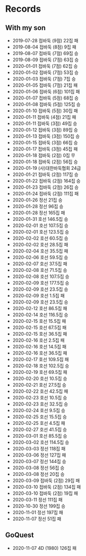 # Records

## With my son
* 2019-07-28 접바둑 (9점) 22집 패
* 2019-08-04 접바둑 (8점) 9집 패
* 2019-08-07 접바둑 (7점) 69집 승
* 2019-08-09 접바둑 (7점) 63집 승
* 2020-01-01 접바둑 (7점) 62집 승
* 2020-01-02 접바둑 (7점) 53집 승
* 2020-01-03 접바둑 (7점) 7집 승
* 2020-01-05 접바둑 (7점) 21집 패
* 2020-01-06 접바둑 (6점) 101집 패
* 2020-01-07 접바둑 (5점) 68집 승
* 2020-01-08 접바둑 (5점) 125집 승
* 2020-01-10 접바둑 (5점) 30집 패
* 2020-01-11 접바둑 (4점) 21집 패
* 2020-01-11 접바둑 (3점) 49집 승
* 2020-01-12 접바둑 (3점) 89집 승
* 2020-01-13 접바둑 (3점) 150집 승
* 2020-01-15 접바둑 (3점) 66집 승
* 2020-01-17 접바둑 (3점) 45집 패
* 2020-01-18 접바둑 (2점) 0집 무
* 2020-01-18 접바둑 (2점) 56집 승
* 2020-01-19 (사)대한바둑협회 24급
* 2020-01-21 접바둑 (2점) 117집 승
* 2020-01-22 접바둑 (2점) 164집 승
* 2020-01-23 접바둑 (2점) 26집 승
* 2020-01-24 접바둑 (2점) 111집 패
* 2020-01-26 정선 21집 승
* 2020-01-28 정선 96집 승
* 2020-01-28 정선 165집 패
* 2020-01-31 호선 146.5집 승
* 2020-02-01 호선 107.5집 승
* 2020-02-01 호선 123.5집 승
* 2020-02-02 호선 60.5집 승
* 2020-02-02 호선 28.5집 패
* 2020-02-04 호선 35.5집 패
* 2020-02-06 호선 59.5집 승
* 2020-02-07 호선 37.5집 패
* 2020-02-08 호선 71.5집 승
* 2020-02-08 호선 107.5집 승
* 2020-02-09 호선 177.5집 승
* 2020-02-09 호선 23.5집 승
* 2020-02-09 호선 1.5집 패
* 2020-02-09 호선 23.5집 승
* 2020-02-12 호선 86.5집 패
* 2020-02-14 호선 116.5집 승
* 2020-02-15 호선 15.5집 패
* 2020-02-15 호선 67.5집 패
* 2020-02-15 호선 36.5집 패
* 2020-02-16 호선 2.5집 패
* 2020-02-16 호선 14.5집 패
* 2020-02-16 호선 36.5집 패
* 2020-02-17 호선 109.5집 패
* 2020-02-18 호선 102.5집 승
* 2020-02-19 호선 69.5집 패
* 2020-02-20 호선 10.5집 승
* 2020-02-21 호선 27.5집 승
* 2020-02-22 호선 42.5집 패
* 2020-02-23 호선 10.5집 승
* 2020-02-23 호선 32.5집 승
* 2020-02-24 호선 9.5집 승
* 2020-02-25 호선 15.5집 승
* 2020-02-25 호선 4.5집 패
* 2020-02-27 호선 41.5집 승
* 2020-03-01 호선 85.5집 승
* 2020-03-02 호선 114.5집 승
* 2020-03-03 정선 118집 패
* 2020-03-06 정선 127집 패
* 2020-03-07 정선 144집 승
* 2020-03-08 정선 56집 승
* 2020-03-08 정선 20집 승
* 2020-03-09 접바둑 (2점) 29집 패
* 2020-03-10 접바둑 (2점) 134집 패
* 2020-03-10 접바둑 (2점) 19집 패
* 2020-03-11 정선 111집 패
* 2020-10-30 정선 199집 승
* 2020-11-01 정선 197집 패
* 2020-11-07 정선 51집 패

## GoQuest
* 2020-11-07 4D (1980) 126집 패
